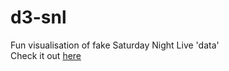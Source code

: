 d3-snl
======
Fun visualisation of fake Saturday Night Live 'data' <br/>
Check it out <a href="http://www.amymccarthy.co/d3-snl/"> here </a>
